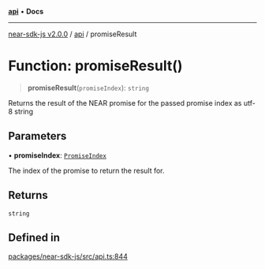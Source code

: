 [**api**](../README.md) • **Docs**

***

[near-sdk-js v2.0.0](../../packages.md) / [api](../README.md) / promiseResult

# Function: promiseResult()

> **promiseResult**(`promiseIndex`): `string`

Returns the result of the NEAR promise for the passed promise index as utf-8 string

## Parameters

• **promiseIndex**: [`PromiseIndex`](../../utils/type-aliases/PromiseIndex.md)

The index of the promise to return the result for.

## Returns

`string`

## Defined in

[packages/near-sdk-js/src/api.ts:844](https://github.com/dim-daskalov/near-sdk-js/blob/306b0e9106179b8fa9fa5a5e519a844314d6230e/packages/near-sdk-js/src/api.ts#L844)

